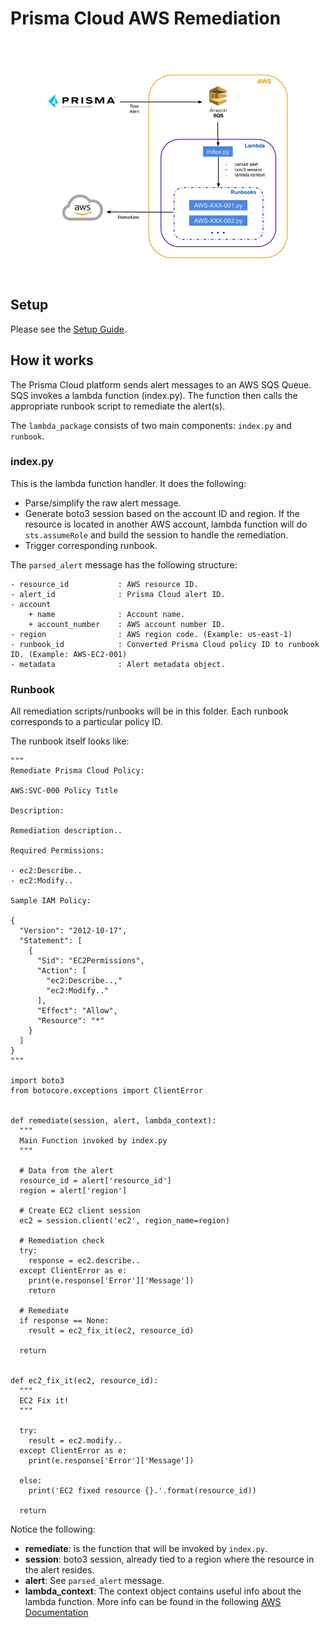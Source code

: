 # Prisma Cloud AWS Remediation

![Diagram](images/prisma_lambda_diagram.jpg)

## Setup
Please see the [Setup Guide](docs/setup.md).

## How it works
The Prisma Cloud platform sends alert messages to an AWS SQS Queue. SQS invokes a lambda function (index.py). The function then calls the appropriate runbook script to remediate the alert(s).

The `lambda_package` consists of two main components: `index.py` and `runbook`.

### index.py
This is the lambda function handler. It does the following:
- Parse/simplify the raw alert message. 
- Generate boto3 session based on the account ID and region. If the resource is located in another AWS account, lambda function will do `sts.assumeRole` and build the session to handle the remediation.
- Trigger corresponding runbook. 

The `parsed_alert` message has the following structure:

```
- resource_id           : AWS resource ID.
- alert_id              : Prisma Cloud alert ID.
- account               
    + name              : Account name.
    + account_number    : AWS account number ID.
- region                : AWS region code. (Example: us-east-1)
- runbook_id            : Converted Prisma Cloud policy ID to runbook ID. (Example: AWS-EC2-001)
- metadata              : Alert metadata object.
```

### Runbook
All remediation scripts/runbooks will be in this folder. Each runbook corresponds to a particular policy ID. 

The runbook itself looks like:

```
"""
Remediate Prisma Cloud Policy:

AWS:SVC-000 Policy Title

Description:

Remediation description..

Required Permissions:

- ec2:Describe..
- ec2:Modify..

Sample IAM Policy:

{
  "Version": "2012-10-17",
  "Statement": [
    {
      "Sid": "EC2Permissions",
      "Action": [
        "ec2:Describe..,"
        "ec2:Modify.."
      ],
      "Effect": "Allow",
      "Resource": "*"
    }
  ]
}
"""

import boto3
from botocore.exceptions import ClientError


def remediate(session, alert, lambda_context):
  """
  Main Function invoked by index.py
  """

  # Data from the alert
  resource_id = alert['resource_id']
  region = alert['region']

  # Create EC2 client session
  ec2 = session.client('ec2', region_name=region)

  # Remediation check
  try:
    response = ec2.describe..
  except ClientError as e:
    print(e.response['Error']['Message'])
    return

  # Remediate
  if response == None:
    result = ec2_fix_it(ec2, resource_id)

  return


def ec2_fix_it(ec2, resource_id):
  """
  EC2 Fix it!
  """

  try:
    result = ec2.modify..
  except ClientError as e:
    print(e.response['Error']['Message'])

  else:
    print('EC2 fixed resource {}.'.format(resource_id))

  return

```

Notice the following:
- **remediate**: is the function that will be invoked by `index.py`.
- **session**: boto3 session, already tied to a region where the resource in the alert resides.
- **alert**: See `parsed_alert` message.
- **lambda_context**: The context object contains useful info about the lambda function. More info can be found in the following [AWS Documentation](https://docs.aws.amazon.com/lambda/latest/dg/python-context-object.html)

